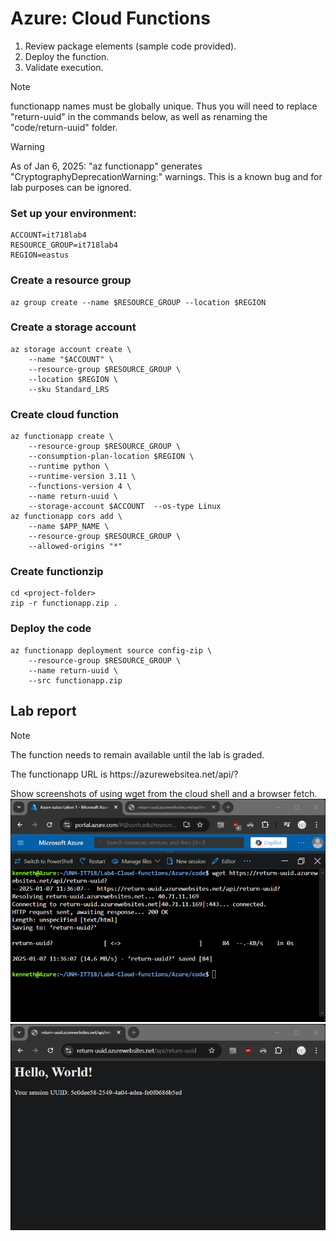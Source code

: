 # Azure: Cloud Functions												
1.	Review package elements (sample code provided).
2.	Deploy the function.
3.	Validate execution.

> [!NOTE]
> functionapp names must be globally unique.  Thus you will need to replace "return-uuid" in the commands below, as well as renaming the "code/return-uuid" folder.  

> [!WARNING]
> As of Jan 6, 2025: "az functionapp" generates "CryptographyDeprecationWarning:" warnings.  This is a known bug and for lab purposes can be ignored.

### Set up your environment:
```
ACCOUNT=it718lab4
RESOURCE_GROUP=it718lab4
REGION=eastus
```
### Create a resource group
```
az group create --name $RESOURCE_GROUP --location $REGION
```
### Create a storage account
```
az storage account create \
    --name "$ACCOUNT" \
    --resource-group $RESOURCE_GROUP \
    --location $REGION \
    --sku Standard_LRS
```
### Create cloud function
```
az functionapp create \
    --resource-group $RESOURCE_GROUP \
    --consumption-plan-location $REGION \
    --runtime python \
    --runtime-version 3.11 \
    --functions-version 4 \
    --name return-uuid \
    --storage-account $ACCOUNT  --os-type Linux
az functionapp cors add \
    --name $APP_NAME \
    --resource-group $RESOURCE_GROUP \
    --allowed-origins "*"
```
### Create functionzip
```
cd <project-folder>
zip -r functionapp.zip .
```
### Deploy the code
```
az functionapp deployment source config-zip \
    --resource-group $RESOURCE_GROUP \
    --name return-uuid \
    --src functionapp.zip
```
## Lab report

> [!NOTE]
> The function needs to remain available until the lab is graded.

The functionapp URL is https://<your-function-name>azurewebsitea.net/api/<your-function-name>?

Show screenshots of using wget from the cloud shell and a browser fetch.  
![cloudshell](Lab4-Azure-cli.png)
![browser](Lab4-Azure-browser.png)

